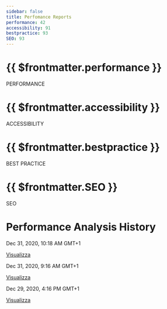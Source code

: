 ```yaml
---
sidebar: false
title: Perfomance Reports
performance: 42
accessibility: 91
bestpractice: 93
SEO: 93
---
```


<div class="clearfix text-white">
  <div class="col-6 col-md-3 float-left bg-gray-dark border rounded-3 border-4 border-white p-4  mb-1">
    <h1 class="text-center my-3">{{ $frontmatter.performance }}</h1>
    <span class="Progress">
  <span class="Progress-item bg-red" style="width:42%;"></span>
</span>
<p class="f5 text-center mt-2">PERFORMANCE</p>
  </div>
  <div class="col-6 col-md-3  float-left bg-gray-dark border rounded-3 border-4 border-white p-4  mb-1">
    <h1 class="text-center my-3">{{ $frontmatter.accessibility }}</h1>
    <span class="Progress">
  <span class="Progress-item bg-green" style="width: 67%;"></span>
</span>
<p class="f5 text-center mt-2">ACCESSIBILITY</p>
  </div>
  <div class="col-6 col-sm-3  float-left bg-gray-dark border rounded-3 border-4 border-white p-4 mb-1">
      <h1 class="text-center my-3">{{ $frontmatter.bestpractice }}</h1>
    <span class="Progress">
  <span class="Progress-item bg-green" style="width: 67%;"></span>
</span>
<p class="f5 text-center mt-2">BEST PRACTICE</p>
  </div>
    <div class="col-6 col-md-3 float-left bg-gray-dark border rounded-3 border-4 border-white p-4 mb-1">
      <h1 class="text-center my-3">{{ $frontmatter.SEO }}</h1>
    <span class="Progress">
  <span class="Progress-item bg-green" style="width: 67%;"></span>
</span>
<p class="f5 text-center mt-2">SEO</p>
  </div>
</div>


# Performance Analysis History


<main class="Box Box--condensed mt-4">
<section class="Box-row bg-green-light">
<div class="TableObject text-small ">
  <div class="TableObject-item TableObject-item--primary">
    <p class="text-gray"/>
     Dec 31, 2020, 10:18 AM GMT+1
    </p>
  </div>
  <div class="TableObject-item">
    <a class="btn-link ml-2" type="button" href="../Performance/cutawayweb.hrslab.com_2020-12-31_10-18-08.html" target="_blank">Visualizza</a>
  </div>
</div>
</section>
<section class="Box-row">
<div class="TableObject text-small ">
  <div class="TableObject-item TableObject-item--primary">
    <p class="text-gray"/>
    Dec 31, 2020, 9:16 AM GMT+1
    </p>
  </div>
  <div class="TableObject-item">
    <a class="btn-link ml-2" type="button" href="../Performance/www.cutawayapp.it_2020-12-31_09-52-19.html" target="_blank">Visualizza</a>
  </div>
</div>
</section>
<section class="Box-row">
<div class="TableObject text-small ">
  <div class="TableObject-item TableObject-item--primary">
    <p class="text-gray"/>
    Dec 29, 2020, 4:16 PM GMT+1
    </p>
  </div>
  <div class="TableObject-item">
    <a class="btn-link ml-2" type="button" href="../Performance/www.cutaway.hrslab.com_2020-12-29_04-16-09.html" target="_blank">Visualizza</a>
  </div>
</div>
</section>
</main>